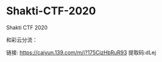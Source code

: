# Shakti-CTF-2020
Shakti CTF 2020

和彩云分流：

链接: https://caiyun.139.com/m/i?175CjzHbRuR93  提取码:dLej  
